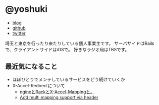 # @yoshuki

- [blog](https://saikyoline.jp/weblog/)
- [github](https://github.com/yoshuki)
- [twitter](https://twitter.com/yoshuki)

埼玉と東京を行ったり来たりしている個人事業主です。
サーバサイドはRailsで、クライアントサイドはiOSで。
好きなラジオ局はTBSです。

## 最近気になること

- ほぼひとりでメンテしているサービスをどう続けていくか
- X-Accel-Redirectについて
  - [nginxとRackとX-Accel-Mappingと。](http://saikyoline.jp/weblog/2017/07/03/102634.html)
  - [Add multi mapping support via header](https://github.com/rack/rack/pull/1187)
